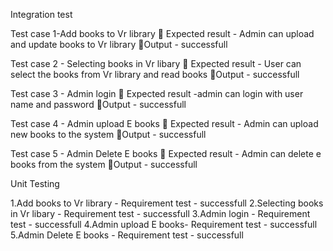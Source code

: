 Integration test 

Test case 1-Add books to Vr library
 Expected result - Admin can upload and update books to Vr library
Output - successfull

Test case 2 - Selecting books in Vr libary 
 Expected result - User can select the books from Vr library and read books 
Output - successfull

Test case 3 - Admin login
 Expected result -admin can login with user name and password 
Output - successfull

Test case  4 - Admin upload E books
 Expected result - Admin can upload new books to the system
Output - successfull

Test case  5 - Admin Delete E books
 Expected result - Admin can delete e books from the  system
Output - successfull





 



Unit Testing 

1.Add books to Vr library - Requirement test - successfull
2.Selecting books in Vr libary - Requirement  test - successfull
3.Admin login - Requirement test - successfull
4.Admin upload E books- Requirement  test - successfull
5.Admin Delete E books - Requirement test - successfull
